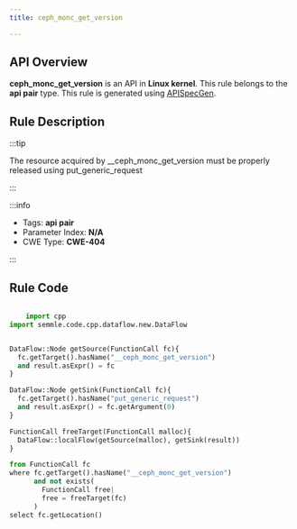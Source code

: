 ```yaml
---
title: ceph_monc_get_version

---
```



## API Overview
**ceph_monc_get_version** is an API in **Linux kernel**. This rule belongs to the **api pair** type. This rule is generated using [APISpecGen](../../tools/APISpecGen).
## Rule Description

:::tip

The resource acquired by __ceph_monc_get_version must be properly released using put_generic_request

:::

:::info

- Tags: **api pair**
- Parameter Index: **N/A**
- CWE Type: **CWE-404**

:::

## Rule Code
```python

    import cpp
import semmle.code.cpp.dataflow.new.DataFlow


DataFlow::Node getSource(FunctionCall fc){
  fc.getTarget().hasName("__ceph_monc_get_version")
  and result.asExpr() = fc
}

DataFlow::Node getSink(FunctionCall fc){
  fc.getTarget().hasName("put_generic_request")
  and result.asExpr() = fc.getArgument(0)
}

FunctionCall freeTarget(FunctionCall malloc){
  DataFlow::localFlow(getSource(malloc), getSink(result))
}

from FunctionCall fc
where fc.getTarget().hasName("__ceph_monc_get_version")
      and not exists(
        FunctionCall free| 
        free = freeTarget(fc)
      )
select fc.getLocation()

    
```